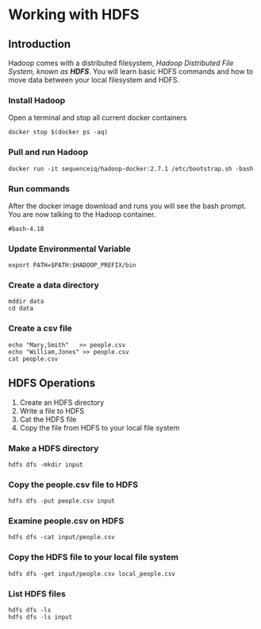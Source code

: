 # Working with HDFS

## Introduction

Hadoop comes with a distributed filesystem,  _Hadoop Distributed File System, known as **HDFS**_.  You will learn basic HDFS commands and how to move data between your local filesystem and HDFS.

### Install Hadoop

Open a terminal and stop all current docker containers

```text
docker stop $(docker ps -aq)
```

### Pull and run Hadoop

```text
docker run -it sequenceiq/hadoop-docker:2.7.1 /etc/bootstrap.sh -bash
```

### Run commands

After the docker image download and runs you will see  the bash prompt. You are now talking to the Hadoop container.

```text
#bash-4.18
```

### Update Environmental Variable

```text
export PATH=$PATH:$HADOOP_PREFIX/bin 
```

### Create a data directory

```text
mddir data
cd data
```

### Create a csv file

```text
echo "Mary,Smith"   >> people.csv
echo "William,Jones" >> people.csv
cat people.csv
```

## HDFS Operations

1. Create an HDFS directory
2. Write a file to HDFS
3. Cat the HDFS file
4. Copy the file from HDFS to your local file system

### Make a HDFS directory

```text
hdfs dfs -mkdir input
```

### Copy the people.csv file to HDFS

```text
hdfs dfs -put people.csv input
```

### Examine people.csv on HDFS

```text
hdfs dfs -cat input/people.csv
```

### Copy the HDFS file to your local file system

```text
hdfs dfs -get input/people.csv local_people.csv
```

### List HDFS files

```text
hdfs dfs -ls
hdfs dfs -ls input
```

#### 


